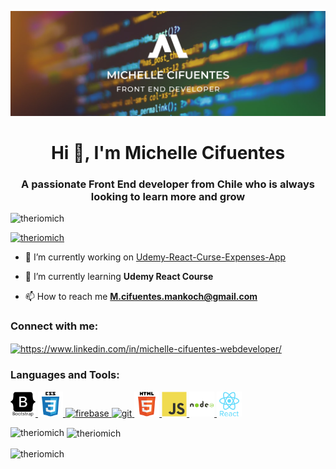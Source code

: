 ![Ingresar la Ruta](BannerFrontEnd.png)

<h1 align="center">Hi 👋, I'm Michelle Cifuentes</h1>
<h3 align="center">A passionate Front End developer from Chile who is always looking to learn more and grow</h3>

<p align="left"> <img src="https://komarev.com/ghpvc/?username=theriomich&label=Profile%20views&color=0e75b6&style=flat" alt="theriomich" /> </p>

<p align="left"> <a href="https://github.com/ryo-ma/github-profile-trophy"><img src="https://github-profile-trophy.vercel.app/?username=theriomich" alt="theriomich" /></a> </p>

- 🔭 I’m currently working on [Udemy-React-Curse-Expenses-App](https://github.com/Theriomich/Udemy-React-Curse-Expenses-App)

- 🌱 I’m currently learning **Udemy React Course**

- 📫 How to reach me **M.cifuentes.mankoch@gmail.com**

<h3 align="left">Connect with me:</h3>
<p align="left">
<a href="https://linkedin.com/in/https://www.linkedin.com/in/michelle-cifuentes-webdeveloper/" target="blank"><img align="center" src="https://raw.githubusercontent.com/rahuldkjain/github-profile-readme-generator/master/src/images/icons/Social/linked-in-alt.svg" alt="https://www.linkedin.com/in/michelle-cifuentes-webdeveloper/" height="30" width="40" /></a>
</p>

<h3 align="left">Languages and Tools:</h3>
<p align="left"> <a href="https://getbootstrap.com" target="_blank" rel="noreferrer"> <img src="https://raw.githubusercontent.com/devicons/devicon/master/icons/bootstrap/bootstrap-plain-wordmark.svg" alt="bootstrap" width="40" height="40"/> </a> <a href="https://www.w3schools.com/css/" target="_blank" rel="noreferrer"> <img src="https://raw.githubusercontent.com/devicons/devicon/master/icons/css3/css3-original-wordmark.svg" alt="css3" width="40" height="40"/> </a> <a href="https://firebase.google.com/" target="_blank" rel="noreferrer"> <img src="https://www.vectorlogo.zone/logos/firebase/firebase-icon.svg" alt="firebase" width="40" height="40"/> </a> <a href="https://git-scm.com/" target="_blank" rel="noreferrer"> <img src="https://www.vectorlogo.zone/logos/git-scm/git-scm-icon.svg" alt="git" width="40" height="40"/> </a> <a href="https://www.w3.org/html/" target="_blank" rel="noreferrer"> <img src="https://raw.githubusercontent.com/devicons/devicon/master/icons/html5/html5-original-wordmark.svg" alt="html5" width="40" height="40"/> </a> <a href="https://developer.mozilla.org/en-US/docs/Web/JavaScript" target="_blank" rel="noreferrer"> <img src="https://raw.githubusercontent.com/devicons/devicon/master/icons/javascript/javascript-original.svg" alt="javascript" width="40" height="40"/> </a> <a href="https://nodejs.org" target="_blank" rel="noreferrer"> <img src="https://raw.githubusercontent.com/devicons/devicon/master/icons/nodejs/nodejs-original-wordmark.svg" alt="nodejs" width="40" height="40"/> </a> <a href="https://reactjs.org/" target="_blank" rel="noreferrer"> <img src="https://raw.githubusercontent.com/devicons/devicon/master/icons/react/react-original-wordmark.svg" alt="react" width="40" height="40"/> </a> </p>

<p><img align="left" src="https://github-readme-stats.vercel.app/api/top-langs?username=theriomich&show_icons=true&locale=en&layout=compact" alt="theriomich" /></p>

<p>&nbsp;<img align="center" src="https://github-readme-stats.vercel.app/api?username=theriomich&show_icons=true&locale=en" alt="theriomich" /></p>

<p><img align="center" src="https://github-readme-streak-stats.herokuapp.com/?user=theriomich&" alt="theriomich" /></p>
